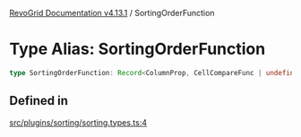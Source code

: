 [RevoGrid Documentation v4.13.1](README.md) / SortingOrderFunction

# Type Alias: SortingOrderFunction

```ts
type SortingOrderFunction: Record<ColumnProp, CellCompareFunc | undefined>;
```

## Defined in

[src/plugins/sorting/sorting.types.ts:4](https://github.com/revolist/revogrid/blob/4ebc7221c475d12b7f731e54908af9eefb855c73/src/plugins/sorting/sorting.types.ts#L4)
